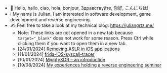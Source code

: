 - 👋 Hello, hallo, ciao, hola, bonjour, Здравствуйте, 你好, こんにちは!
- ℹ️ My name is Julian. I am interested in software development, game development and reverse engineering.
- ✍️ Feel free to take a look at my technical blog: https://juliangrtz.me/
  - Note: These links are not opened in a new tab because `target="_blank"` does not work for some reason. Press Ctrl while clicking them if you want to open them in a new tab.
  - [24/01/2024] <a href="https://juliangrtz.me/2024/01/24/removepie/" target="_blank">Removing ASLR in iOS applications</a>
  - [11/01/2024] <a href="https://juliangrtz.me/2024/01/11/frida-ios-syscall-tracer/" target="_blank">frida-iOS-syscall-tracer</a>
  - [10/01/2024] <a href="https://juliangrtz.me/2024/01/10/mightyxor/" target="_blank">MightyXOR – an introduction</a>
  - [19/08/2024] <a href="https://juliangrtz.me/2024/08/19/re_seminar/" target="_blank">My experiences holding a reverse engineering seminar</a>

<!---
<br>

[![My GitHub stats](https://github-readme-stats.vercel.app/api?username=juliangrtz&show_icons=true&theme=dracula#gh-dark-mode-only)](https://github.com/anuraghazra/github-readme-stats)

![](https://komarev.com/ghpvc/?username=juliangrtz&label=short+profileViews+=);
--->
